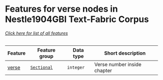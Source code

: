 # Features for verse nodes in Nestle1904GBI Text-Fabric Corpus
###### [Click here for list of all features](home.md#readme)

Feature | Feature group | Data type | Short description
--- | --- | --- | ---
[verse](verse.md#readme) | [`Sectional`](home.md#sectional-features) | `integer` | Verse number inside chapter

